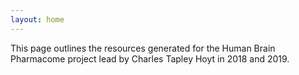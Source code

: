 ```yaml
---
layout: home
---
```

This page outlines the resources generated for the Human Brain
Pharmacome project lead by Charles Tapley Hoyt in 2018 and 2019.
